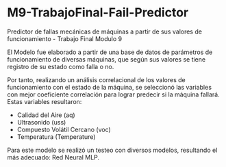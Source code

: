 # M9-TrabajoFinal-Fail-Predictor
Predictor de fallas mecánicas de máquinas a partir de sus valores de funcionamiento - Trabajo Final Modulo 9

El Modelo fue elaborado a partir de una base de datos de parámetros de funcionamiento de diversas máquinas, que según sus valores se tiene registro de su estado como falla o no.

Por tanto, realizando un análisis correlacional de los valores de funcionamiento con el estado de la máquina, se seleccionó las variables con mejor coeficiente correlación para lograr predecir si la máquina fallará. Estas variables resultaron:

- Calidad del Aire (aq)
- Ultrasonido (uss)
- Compuesto Volátil Cercano (voc)
- Temperatura (Temperature)

Para este modelo se realizó un testeo con diversos modelos, resultando el más adecuado: Red Neural MLP.
